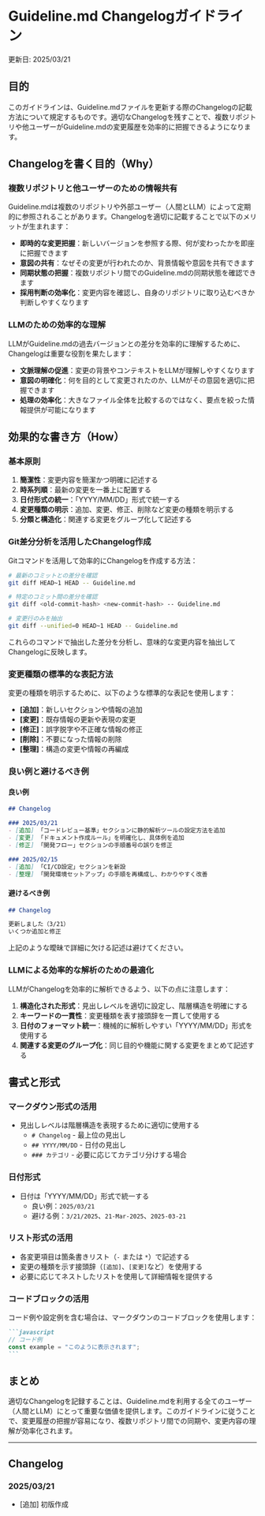 # Guideline.md Changelogガイドライン

更新日: 2025/03/21

## 目的

このガイドラインは、Guideline.mdファイルを更新する際のChangelogの記載方法について規定するものです。適切なChangelogを残すことで、複数リポジトリや他ユーザーがGuideline.mdの変更履歴を効率的に把握できるようになります。

## Changelogを書く目的（Why）

### 複数リポジトリと他ユーザーのための情報共有

Guideline.mdは複数のリポジトリや外部ユーザー（人間とLLM）によって定期的に参照されることがあります。Changelogを適切に記載することで以下のメリットが生まれます：

- **即時的な変更把握**：新しいバージョンを参照する際、何が変わったかを即座に把握できます
- **意図の共有**：なぜその変更が行われたのか、背景情報や意図を共有できます
- **同期状態の把握**：複数リポジトリ間でのGuideline.mdの同期状態を確認できます
- **採用判断の効率化**：変更内容を確認し、自身のリポジトリに取り込むべきか判断しやすくなります

### LLMのための効率的な理解

LLMがGuideline.mdの過去バージョンとの差分を効率的に理解するために、Changelogは重要な役割を果たします：

- **文脈理解の促進**：変更の背景やコンテキストをLLMが理解しやすくなります
- **意図の明確化**：何を目的として変更されたのか、LLMがその意図を適切に把握できます
- **処理の効率化**：大きなファイル全体を比較するのではなく、要点を絞った情報提供が可能になります

## 効果的な書き方（How）

### 基本原則

1. **簡潔性**：変更内容を簡潔かつ明確に記述する
2. **時系列順**：最新の変更を一番上に配置する
3. **日付形式の統一**：「YYYY/MM/DD」形式で統一する
4. **変更種類の明示**：追加、変更、修正、削除など変更の種類を明示する
5. **分類と構造化**：関連する変更をグループ化して記述する

### Git差分分析を活用したChangelog作成

Gitコマンドを活用して効率的にChangelogを作成する方法：

```bash
# 最新のコミットとの差分を確認
git diff HEAD~1 HEAD -- Guideline.md

# 特定のコミット間の差分を確認
git diff <old-commit-hash> <new-commit-hash> -- Guideline.md

# 変更行のみを抽出
git diff --unified=0 HEAD~1 HEAD -- Guideline.md
```

これらのコマンドで抽出した差分を分析し、意味的な変更内容を抽出してChangelogに反映します。

### 変更種類の標準的な表記方法

変更の種類を明示するために、以下のような標準的な表記を使用します：

- **[追加]**：新しいセクションや情報の追加
- **[変更]**：既存情報の更新や表現の変更
- **[修正]**：誤字脱字や不正確な情報の修正
- **[削除]**：不要になった情報の削除
- **[整理]**：構造の変更や情報の再編成

### 良い例と避けるべき例

#### 良い例

```markdown
## Changelog

### 2025/03/21
- [追加] 「コードレビュー基準」セクションに静的解析ツールの設定方法を追加
- [変更] 「ドキュメント作成ルール」を明確化し、具体例を追加
- [修正] 「開発フロー」セクションの手順番号の誤りを修正

### 2025/02/15
- [追加] 「CI/CD設定」セクションを新設
- [整理] 「開発環境セットアップ」の手順を再構成し、わかりやすく改善
```

#### 避けるべき例

```markdown
## Changelog

更新しました（3/21）
いくつか追加と修正
```

上記のような曖昧で詳細に欠ける記述は避けてください。

### LLMによる効率的な解析のための最適化

LLMがChangelogを効率的に解析できるよう、以下の点に注意します：

1. **構造化された形式**：見出しレベルを適切に設定し、階層構造を明確にする
2. **キーワードの一貫性**：変更種類を表す接頭辞を一貫して使用する
3. **日付のフォーマット統一**：機械的に解析しやすい「YYYY/MM/DD」形式を使用する
4. **関連する変更のグループ化**：同じ目的や機能に関する変更をまとめて記述する

## 書式と形式

### マークダウン形式の活用

- 見出しレベルは階層構造を表現するために適切に使用する
  - `# Changelog` - 最上位の見出し
  - `## YYYY/MM/DD` - 日付の見出し
  - `### カテゴリ` - 必要に応じてカテゴリ分けする場合

### 日付形式

- 日付は「YYYY/MM/DD」形式で統一する
  - 良い例：`2025/03/21`
  - 避ける例：`3/21/2025`、`21-Mar-2025`、`2025-03-21`

### リスト形式の活用

- 各変更項目は箇条書きリスト（`-` または `*`）で記述する
- 変更の種類を示す接頭辞（`[追加]`、`[変更]`など）を使用する
- 必要に応じてネストしたリストを使用して詳細情報を提供する

### コードブロックの活用

コード例や設定例を含む場合は、マークダウンのコードブロックを使用します：

````markdown
```javascript
// コード例
const example = "このように表示されます";
```
````

## まとめ

適切なChangelogを記録することは、Guideline.mdを利用する全てのユーザー（人間とLLM）にとって重要な価値を提供します。このガイドラインに従うことで、変更履歴の把握が容易になり、複数リポジトリ間での同期や、変更内容の理解が効率化されます。

---

## Changelog

### 2025/03/21
- [追加] 初版作成
